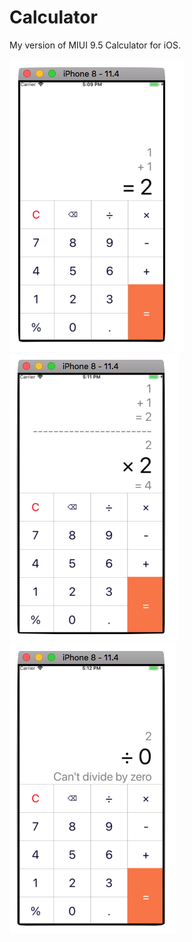 # Calculator
My version of MIUI 9.5 Calculator for iOS.

![screenshot](https://github.com/alansvits/Calculator/blob/5thTry/1.png)
![screenshot](https://github.com/alansvits/Calculator/blob/5thTry/2.png)
![screenshot](https://github.com/alansvits/Calculator/blob/5thTry/3.png)
